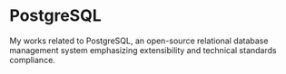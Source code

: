 # PostgreSQL
My works related to PostgreSQL, an open-source relational database management system emphasizing extensibility and technical standards compliance. 
